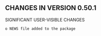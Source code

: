 CHANGES IN VERSION 0.50.1
------------------------

SIGNIFICANT USER-VISIBLE CHANGES

    o NEWS file added to the package

